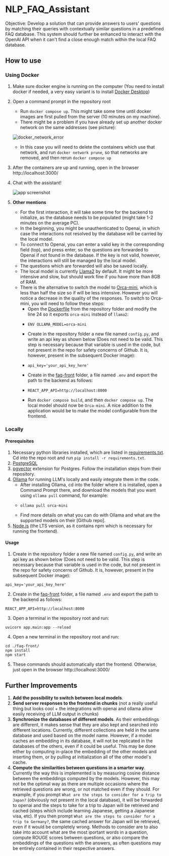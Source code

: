 # NLP_FAQ_Assistant
Objective: Develop a solution that can provide answers to users' questions by matching their queries with contextually similar questions in a predefined FAQ database. This system should further be enhanced to interact with the OpenAI API when it can't find a close enough match within the local FAQ database.

## How to use

### Using Docker

1. Make sure docker engine is running on the computer (You need to install docker if needed, a very easy variant is to install [Docker Desktop](https://www.docker.com/products/docker-desktop/))
2. Open a command prompt in the repository root
    - Run `docker compose up`. This might take some time until docker images are first pulled from the server (10 minutes on my machine).
    - There might be a problem if you have already set up another docker network on the same addresses (see picture):
      
    ![docker_network_error](https://github.com/flaviusfetean/NLP_FAQ_Assistant/assets/44545905/6dba8c21-9bc7-4b72-ad8a-bbf521bc78c3)
    - In this case you will need to delete the containers which use that network, and run `docker network prune`, so that networks are removed, and then rerun `docker compose up`
3. After the containers are up and running, open in the browser http://localhost:3000/
4. Chat with the assistant! 

   ![app screenshot](https://github.com/flaviusfetean/NLP_FAQ_Assistant/assets/44545905/2934af5e-0ba2-4d1a-9143-e563266eccdd)
5. **Other mentions**
    - For the first interaction, it will take some time for the backend to initialize, as the database needs to be populated (might take 1-2 minutes on the average PC).
    - In the beginning, you might be unauthenticated to Openai, in which case the interactions not resolved by the database will be carried by the local model.
    - To connect to Openai, you can enter a valid key in the corresponding field (top), and press enter, so the questions are forwarded to Openai if not found in the database. If the key is not valid, however, the interactions will still be managed by the local model.
    - The questions which are forwarded will also be saved locally.
    - The local model is currently [Llama2](https://www.llama2.ai/) by default. It might be more intensive and slow, but should work fine if you have more than 8GB of RAM.
    - There is the alternative to switch the model to [Orca-mini](https://ollama.com/library/orca-mini), which is less than half the size so if will be less intensive. However you will notice a decrease in the quality of the responses. To switch to Orca-mini, you will need to follow these steps:
        - Open the [Dockerfile](./Dockerfile) from the repository folder and modify the line 24 so it exports `orca-mini` instead of `llama2`:
        -     ENV OLLAMA_MODEL=orca-mini
        - Create in the repository folder a new file named `config.py`, and write an api key as shown below (Does not need to be valid. This step is necessary because that variable is used in the code, but not present in the repo for safety concerns of Github. It is, however, present in the subsequent Docker image):
        -     api_key='your_api_key_here'
        - Create in the [faq-front](./faq-front) folder, a file named `.env` and export the path to the backend as follows:
        -     REACT_APP_API=http://localhost:8000
        - Run `docker compose build`, and then `docker compose up`. The local model should now be `Orca-mini`. A nice addition to the application would be to make the model configurable from the frontend. 

### Locally 

#### Prerequisites 
1. Necessary python libraries installed, which are listed in [requirements.txt](./requirements.txt). Cd into the repo root and run `pip install -r requirements.txt`.
2. [PostgreSQL](https://www.postgresql.org/download/)
3. [pgvector](https://github.com/pgvector/pgvector) extension for Postgres. Follow the installation steps from their repository.
4. [Ollama](https://ollama.com/) for running LLM's locally and easily integrate them in the code.
   - After installing Ollama, cd into the folder where it is installed, open a Command Prompt there, and download the models that you want using `ollama pull` command, for example:
   -     ollama pull orca-mini
   - Find more details on what you can do with Ollama and what are the supported models on their [Github repo].
5. [Node.js](https://nodejs.org/en) (the LTS version, as it contains npm which is necessary for running the frontend).

#### Usage
1. Create in the repository folder a new file named `config.py`, and write an api key as shown below (Does not need to be valid. This step is necessary because that variable is used in the code, but not present in the repo for safety concerns of Github. It is, however, present in the subsequent Docker image):
```
api_key='your_api_key_here'
```
2. Create in the [faq-front](./faq-front) folder, a file named `.env` and export the path to the backend as follows:
```
REACT_APP_API=http://localhost:8000
```
3. Open a terminal in the repository root and run:
```
uvicorn app.main:app --reload
```
4. Open a new terminal in the repository root and run:
```
cd ./faq-front/
npm install
npm start
```
5. These commands should automatically start the frontend. Otherwise, just open in the browser http://localhost:3000/

## Further Improvements
1. **Add the possibility to switch between local models**.
2. **Send server responses to the frontend in chunks** (not a really useful thing but looks cool + the integrations with openai and ollama allow easily receiving of LLM output in chunks)
3. **Synchronize the databases of different models**. As their embeddings are different, it makes sense that they are also kept and searched into different locations. Currently, different collections are held in the same database and used based on the model name. However, if a model caches an embedding in its database, it will not be replicated in the databases of the others, even if it could be useful. This may be done either by computing in-place the embedding of the other models and inserting them, or by pulling at initialization all of the other model's cache.
4. **Compute the similarities between questions in a smarter way**. Currently the way this is implemented is by measuring cosine distance between the embeddings computed by the models. However, this may not be the optimal way as there are multiple occasions where the retrieved questions are wrong, or not matched even if they should. For example, if you prompt `What are the steps to consider for a trip to Japan?` (obviously not present in the local database), it will be forwarded to openai and the steps to take for a trip to Japan will be retrieved and cached (steps which include learning Japanese, getting a Japanese visa, etc). If you then prompt `What are the steps to consider for a trip to Germany?`, the same cached answer for Japan will be retrieved, even if it would be completely wrong. Methods to consider are to also take into account what are the most iportant words in a question, compute ROUGE scores between questions, or also compare the embeddings of the questions with the answers, as often questions may be entirely contained in their respective answers.
